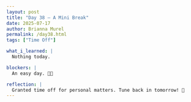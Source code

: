 ```yaml
---
layout: post
title: "Day 38 – A Mini Break"
date: 2025-07-17
author: Brianna Murel
permalink: /day38.html
tags: ["Time Off"]

what_i_learned: |
  Nothing today.

blockers: |
  An easy day. 💃🏽

reflection: |
  Granted time off for personal matters. Tune back in tomorrow! 🫡
---
```

